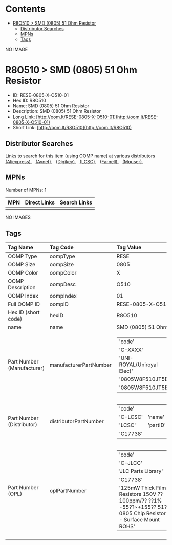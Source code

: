 



Contents
========

* [R8O510 > SMD (0805) 51 Ohm Resistor](#r8o510--smd-0805-51-ohm-resistor)
	* [Distributor Searches](#distributor-searches)
	* [MPNs](#mpns)
	* [Tags](#tags)
  
NO IMAGE  
# R8O510 > SMD (0805) 51 Ohm Resistor

- ID: RESE-0805-X-O510-01
- Hex ID: R8O510
- Name: SMD (0805) 51 Ohm Resistor
- Description: SMD (0805) 51 Ohm Resistor
- Long Link: [http://oom.lt/RESE-0805-X-O510-01](http://oom.lt/RESE-0805-X-O510-01)
- Short Link: [http://oom.lt/R8O510](http://oom.lt/R8O510)

## Distributor Searches
  
Links to search for this item (using OOMP name) at various distributors  
[(Aliexpress) ](https://www.aliexpress.com/wholesale?SearchText=1117SMD+0805+51+Ohm+Resistor)&nbsp;&nbsp;&nbsp;[(Avnet) ](https://www.avnet.com/shop/us/search/SMD+0805+51+Ohm+Resistor)&nbsp;&nbsp;&nbsp;[(Digikey) ](https://www.digikey.co.uk/en/products/result?s=SMD+0805+51+Ohm+Resistor)&nbsp;&nbsp;&nbsp;[(LCSC) ](https://www.lcsc.com/search?q=SMD+0805+51+Ohm+Resistor)&nbsp;&nbsp;&nbsp;[(Farnell) ](https://uk.farnell.com/search?st=SMD+0805+51+Ohm+Resistor)&nbsp;&nbsp;&nbsp;[(Mouser) ](https://www.mouser.com/c/?q=SMD+0805+51+Ohm+Resistor)&nbsp;&nbsp;&nbsp;
## MPNs
  
Number of MPNs: 1  

|MPN|Direct Links|Search Links|
| :--- | :--- | :--- |
||||
  
NO IMAGES  
## Tags
  

|Tag Name|Tag Code|Tag Value|
| :--- | :--- | :--- |
|OOMP Type|oompType|RESE|
|OOMP Size|oompSize|0805|
|OOMP Color|oompColor|X|
|OOMP Description|oompDesc|O510|
|OOMP Index|oompIndex|01|
|Full OOMP ID|oompID|RESE-0805-X-O510-01|
|Hex ID (short code)|hexID|R8O510|
|name|name|SMD (0805) 51 Ohm Resistor|
|Part Number (Manufacturer)|manufacturerPartNumber|<table><tr><td>'code'</td></tr><tr><td> 'C-XXXX'</td><td> 'name'</td></tr><tr><td> 'UNI-ROYAL(Uniroyal Elec)'</td><td> 'partID'</td></tr><tr><td> '0805W8F510JT5E'</td><td> 'partName'</td></tr><tr><td> '0805W8F510JT5E'</td></tr></table>|
|Part Number (Distributor)|distributorPartNumber|<table><tr><td>'code'</td></tr><tr><td> 'C-LCSC'</td><td> 'name'</td></tr><tr><td> 'LCSC'</td><td> 'partID'</td></tr><tr><td> 'C17738'</td></tr></table>|
|Part Number (OPL)|oplPartNumber|<table><tr><td>'code'</td></tr><tr><td> 'C-JLCC'</td><td> 'name'</td></tr><tr><td> 'JLC Parts Library'</td><td> 'partID'</td></tr><tr><td> 'C17738'</td><td> 'partName'</td></tr><tr><td> '125mW Thick Film Resistors 150V ??100ppm/?? ??1% -55??~+155?? 51?? 0805  Chip Resistor - Surface Mount ROHS'</td></tr></table>|
||||
